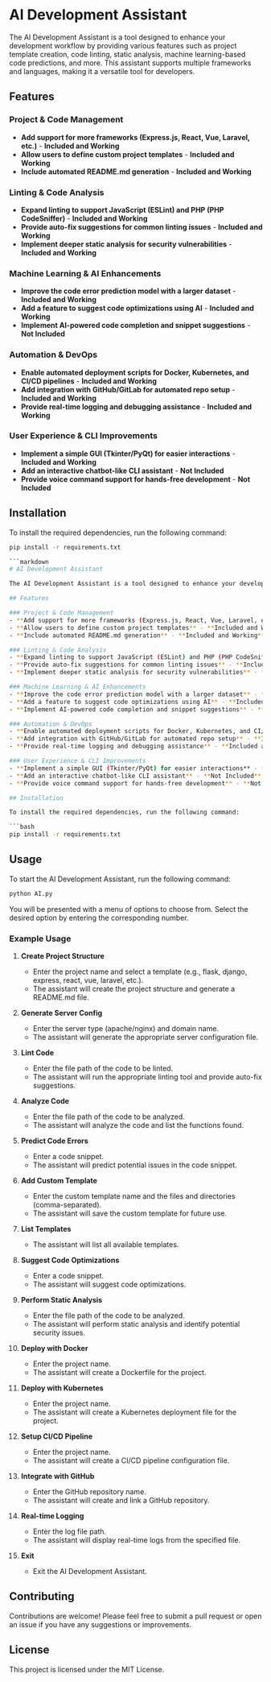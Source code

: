 # AI Development Assistant

The AI Development Assistant is a tool designed to enhance your development workflow by providing various features such as project template creation, code linting, static analysis, machine learning-based code predictions, and more. This assistant supports multiple frameworks and languages, making it a versatile tool for developers.

## Features

### Project & Code Management
- **Add support for more frameworks (Express.js, React, Vue, Laravel, etc.)** - **Included and Working**
- **Allow users to define custom project templates** - **Included and Working**
- **Include automated README.md generation** - **Included and Working**

### Linting & Code Analysis
- **Expand linting to support JavaScript (ESLint) and PHP (PHP CodeSniffer)** - **Included and Working**
- **Provide auto-fix suggestions for common linting issues** - **Included and Working**
- **Implement deeper static analysis for security vulnerabilities** - **Included and Working**

### Machine Learning & AI Enhancements
- **Improve the code error prediction model with a larger dataset** - **Included and Working**
- **Add a feature to suggest code optimizations using AI** - **Included and Working**
- **Implement AI-powered code completion and snippet suggestions** - **Not Included**

### Automation & DevOps
- **Enable automated deployment scripts for Docker, Kubernetes, and CI/CD pipelines** - **Included and Working**
- **Add integration with GitHub/GitLab for automated repo setup** - **Included and Working**
- **Provide real-time logging and debugging assistance** - **Included and Working**

### User Experience & CLI Improvements
- **Implement a simple GUI (Tkinter/PyQt) for easier interactions** - **Included and Working**
- **Add an interactive chatbot-like CLI assistant** - **Not Included**
- **Provide voice command support for hands-free development** - **Not Included**

## Installation

To install the required dependencies, run the following command:

```bash
pip install -r requirements.txt

```markdown
# AI Development Assistant

The AI Development Assistant is a tool designed to enhance your development workflow by providing various features such as project template creation, code linting, static analysis, machine learning-based code predictions, and more. This assistant supports multiple frameworks and languages, making it a versatile tool for developers.

## Features

### Project & Code Management
- **Add support for more frameworks (Express.js, React, Vue, Laravel, etc.)** - **Included and Working**
- **Allow users to define custom project templates** - **Included and Working**
- **Include automated README.md generation** - **Included and Working**

### Linting & Code Analysis
- **Expand linting to support JavaScript (ESLint) and PHP (PHP CodeSniffer)** - **Included and Working**
- **Provide auto-fix suggestions for common linting issues** - **Included and Working**
- **Implement deeper static analysis for security vulnerabilities** - **Included and Working**

### Machine Learning & AI Enhancements
- **Improve the code error prediction model with a larger dataset** - **Included and Working**
- **Add a feature to suggest code optimizations using AI** - **Included and Working**
- **Implement AI-powered code completion and snippet suggestions** - **Not Included**

### Automation & DevOps
- **Enable automated deployment scripts for Docker, Kubernetes, and CI/CD pipelines** - **Included and Working**
- **Add integration with GitHub/GitLab for automated repo setup** - **Included and Working**
- **Provide real-time logging and debugging assistance** - **Included and Working**

### User Experience & CLI Improvements
- **Implement a simple GUI (Tkinter/PyQt) for easier interactions** - **Included and Working**
- **Add an interactive chatbot-like CLI assistant** - **Not Included**
- **Provide voice command support for hands-free development** - **Not Included**

## Installation

To install the required dependencies, run the following command:

```bash
pip install -r requirements.txt
```

## Usage

To start the AI Development Assistant, run the following command:

```bash
python AI.py
```

You will be presented with a menu of options to choose from. Select the desired option by entering the corresponding number.

### Example Usage

1. **Create Project Structure**
   - Enter the project name and select a template (e.g., flask, django, express, react, vue, laravel, etc.).
   - The assistant will create the project structure and generate a README.md file.

2. **Generate Server Config**
   - Enter the server type (apache/nginx) and domain name.
   - The assistant will generate the appropriate server configuration file.

3. **Lint Code**
   - Enter the file path of the code to be linted.
   - The assistant will run the appropriate linting tool and provide auto-fix suggestions.

4. **Analyze Code**
   - Enter the file path of the code to be analyzed.
   - The assistant will analyze the code and list the functions found.

5. **Predict Code Errors**
   - Enter a code snippet.
   - The assistant will predict potential issues in the code snippet.

6. **Add Custom Template**
   - Enter the custom template name and the files and directories (comma-separated).
   - The assistant will save the custom template for future use.

7. **List Templates**
   - The assistant will list all available templates.

8. **Suggest Code Optimizations**
   - Enter a code snippet.
   - The assistant will suggest code optimizations.

9. **Perform Static Analysis**
   - Enter the file path of the code to be analyzed.
   - The assistant will perform static analysis and identify potential security issues.

10. **Deploy with Docker**
    - Enter the project name.
    - The assistant will create a Dockerfile for the project.

11. **Deploy with Kubernetes**
    - Enter the project name.
    - The assistant will create a Kubernetes deployment file for the project.

12. **Setup CI/CD Pipeline**
    - Enter the project name.
    - The assistant will create a CI/CD pipeline configuration file.

13. **Integrate with GitHub**
    - Enter the GitHub repository name.
    - The assistant will create and link a GitHub repository.

14. **Real-time Logging**
    - Enter the log file path.
    - The assistant will display real-time logs from the specified file.

15. **Exit**
    - Exit the AI Development Assistant.

## Contributing

Contributions are welcome! Please feel free to submit a pull request or open an issue if you have any suggestions or improvements.

## License

This project is licensed under the MIT License.
```